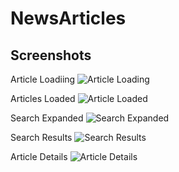 # NewsArticles

## Screenshots
Article Loadiing
![Article Loading](/screenshots/1_ArticlesLoading.png?raw=true "Article Loading")


Articles Loaded
![Article Loaded](/screenshots/2_ArticlesLoaded.png?raw=true "Optional Title")

Search Expanded
![Search Expanded](/screenshots/3_SearchExpanded.png?raw=true "Optional Title")

Search Results
![Search Results](/screenshots/4_SearchResults.png?raw=true "Optional Title")

Article Details
![Article Details](/screenshots/5_ArticleDetails.png?raw=true "Optional Title")


